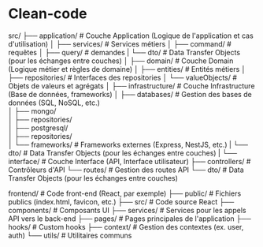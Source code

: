 # Clean-code

src/
├── application/            # Couche Application (Logique de l'application et cas d'utilisation)
│   ├── services/           # Services métiers
│   ├── command/            # requêtes
│   ├── query/              # demandes
|   └── dto/                # Data Transfer Objects (pour les échanges entre couches)
│
├── domain/                 # Couche Domain (Logique métier et règles de domaine)
│   ├── entities/           # Entités métiers
│   ├── repositories/       # Interfaces des repositories
│   └── valueObjects/       # Objets de valeurs et agrégats
│
├── infrastructure/         # Couche Infrastructure (Base de données, frameworks)
│   ├── databases/          # Gestion des bases de données (SQL, NoSQL, etc.)  
│       ├── mongo/  
│           ├── repositories/  
│       ├── postgresql/  
│           ├── repositories/  
│   └── frameworks/         # Frameworks externes (Express, NestJS, etc.)
|   └── dto/                # Data Transfer Objects (pour les échanges entre couches)
|
└── interface/              # Couche Interface (API, Interface utilisateur)
    ├── controllers/        # Contrôleurs d'API
    └── routes/             # Gestion des routes API
    └── dto/                # Data Transfer Objects (pour les échanges entre couches)

frontend/                          # Code front-end (React, par exemple)
├── public/                        # Fichiers publics (index.html, favicon, etc.)
├── src/                           # Code source React
    ├── components/                # Composants UI
    ├── services/                  # Services pour les appels API vers le back-end
    ├── pages/                     # Pages principales de l'application
    ├── hooks/                     # Custom hooks
    ├── context/                   # Gestion des contextes (ex. user, auth)
    └── utils/                     # Utilitaires communs
